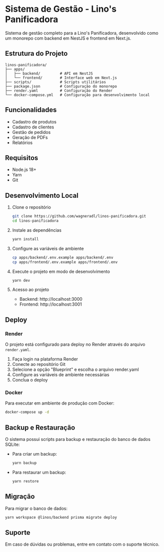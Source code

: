 # Sistema de Gestão - Lino's Panificadora

Sistema de gestão completo para a Lino's Panificadora, desenvolvido como um monorepo com backend em NestJS e frontend em Next.js.

## Estrutura do Projeto

```
linos-panificadora/
├── apps/
│   ├── backend/         # API em NestJS
│   └── frontend/        # Interface web em Next.js
├── scripts/             # Scripts utilitários
├── package.json         # Configuração do monorepo
├── render.yaml          # Configuração do Render
└── docker-compose.yml   # Configuração para desenvolvimento local
```

## Funcionalidades

- Cadastro de produtos
- Cadastro de clientes
- Gestão de pedidos
- Geração de PDFs
- Relatórios

## Requisitos

- Node.js 18+
- Yarn
- Git

## Desenvolvimento Local

1. Clone o repositório
   ```bash
   git clone https://github.com/wagneradl/linos-panificadora.git
   cd linos-panificadora
   ```

2. Instale as dependências
   ```bash
   yarn install
   ```

3. Configure as variáveis de ambiente
   ```bash
   cp apps/backend/.env.example apps/backend/.env
   cp apps/frontend/.env.example apps/frontend/.env
   ```

4. Execute o projeto em modo de desenvolvimento
   ```bash
   yarn dev
   ```

5. Acesso ao projeto
   - Backend: http://localhost:3000
   - Frontend: http://localhost:3001

## Deploy

### Render

O projeto está configurado para deploy no Render através do arquivo `render.yaml`.

1. Faça login na plataforma Render
2. Conecte ao repositório Git
3. Selecione a opção "Blueprint" e escolha o arquivo render.yaml
4. Configure as variáveis de ambiente necessárias
5. Conclua o deploy

### Docker

Para executar em ambiente de produção com Docker:

```bash
docker-compose up -d
```

## Backup e Restauração

O sistema possui scripts para backup e restauração do banco de dados SQLite:

- Para criar um backup:
  ```bash
  yarn backup
  ```

- Para restaurar um backup:
  ```bash
  yarn restore
  ```

## Migração

Para migrar o banco de dados:

```bash
yarn workspace @linos/backend prisma migrate deploy
```

## Suporte

Em caso de dúvidas ou problemas, entre em contato com o suporte técnico.
